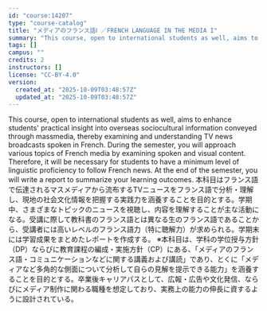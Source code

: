 ```yaml
---
id: "course:14207"
type: "course-catalog"
title: "メディアのフランス語Ⅰ ／FRENCH LANGUAGE IN THE MEDIA I"
summary: "This course, open to international students as well, aims to enhance students' practical insight into overseas sociocult…"
tags: []
campus: ""
credits: 2
instructors: []
license: "CC-BY-4.0"
version:
  created_at: "2025-10-09T03:48:57Z"
  updated_at: "2025-10-09T03:48:57Z"
---
```

This course, open to international students as well, aims to enhance students' practical insight into overseas sociocultural information conveyed through massmedia, thereby examining and understanding TV news broadcasts spoken in French. During the semester, you will approach various topics of French media by examining spoken and visual content. Therefore, it will be necessary for students to have a minimum level of linguistic proficiency to follow French news. At the end of the semester, you will write a report to summarize your learning outcomes. 本科目はフランス語で伝達されるマスメディアから流布するTVニュースをフランス語で分析・理解し、現地の社会文化情報を把握する実践力を涵養することを目的とする。学期中、さまざまなトピックのニュースを視聴し、内容を理解することが主な活動になる。受講に際して教科書のフランス語とは異なる生のフランス語であることから、受講者には高いレベルのフランス語力（特に聴解力）が求められる。学期末には学習成果をまとめたレポートを作成する。 ※本科目は、学科の学位授与方針（DP）ならびに教育課程の編成・実施方針（CP）にある、「メディアのフランス語・コミュニケーションなどに関する講義および講読」であり、とくに「メディアなど多角的な側面について分析して自らの見解を提示できる能力」を涵養することを目的とする。卒業後キャリアパスとして、広報・広告や文化発信、ならびにメディア制作に関わる職種を想定しており、実務上の能力の伸長に資するように設計されている。
